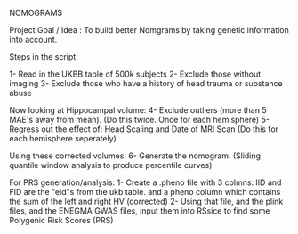 NOMOGRAMS

Project Goal / Idea :
	To build better Nomgrams by taking genetic information into account.

Steps in the script:

 1- Read in the UKBB table of 500k subjects
 2- Exclude those without imaging 
 3- Exclude those who have a history of head trauma or substance abuse 

 Now looking at Hippocampal volume:
 4- Exclude outliers (more than 5 MAE's away from mean). (Do this twice. Once for each hemisphere)
 5- Regress out the effect of: Head Scaling and Date of MRI Scan (Do this for each hemisphere seperately)

Using these corrected volumes:
 6- Generate the nomogram. (Sliding quantile window analysis to produce percentile curves)

 
For PRS generation/analysis:
 1- Create a .pheno file with 3 colmns: IID and FID are the "eid"s from the ukb table. and 
    a pheno column which contains the sum of the left and right HV (corrected)
 2- Using that file, and the plink files, and the ENEGMA GWAS files, 
    input them into RSsice to find some Polygenic Risk Scores (PRS)

